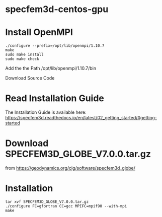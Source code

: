 # specfem3d-centos-gpu

# Install OpenMPI
```
./configure --prefix=/opt/lib/openmpi/1.10.7
make
sudo make install
sudo make check
```
Add the the Path /opt/lib/openmpi/1.10.7/bin

Download Source Code

# Read Installation Guide

The Installation Guide is available here:
https://specfem3d.readthedocs.io/en/latest/02_getting_started/#getting-started

# Download SPECFEM3D_GLOBE_V7.0.0.tar.gz
from
https://geodynamics.org/cig/software/specfem3d_globe/

# Installation

```
tar xvf SPECFEM3D_GLOBE_V7.0.0.tar.gz
./configure FC=gfortran CC=gcc MPIFC=mpif90 --with-mpi
make

```


